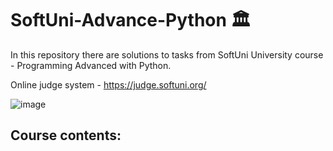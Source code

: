# SoftUni-Advance-Python :classical_building:	

In this repository there are solutions to tasks from SoftUni University course - Programming Advanced with Python.

Online judge system - https://judge.softuni.org/

![image](https://user-images.githubusercontent.com/68993494/185683680-bcfefe65-88fb-4192-b0b2-ff9130c39487.png) 

## Course contents:
